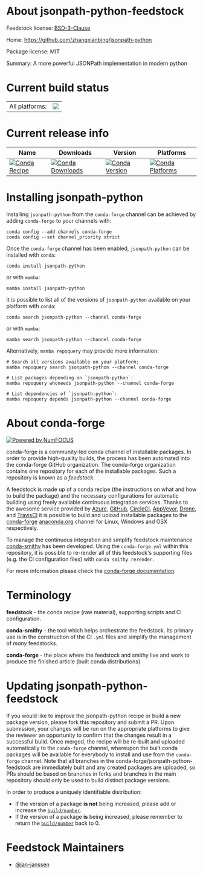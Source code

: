 About jsonpath-python-feedstock
===============================

Feedstock license: [BSD-3-Clause](https://github.com/conda-forge/jsonpath-python-feedstock/blob/main/LICENSE.txt)

Home: https://github.com/zhangxianbing/jsonpath-python

Package license: MIT

Summary: A more powerful JSONPath implementation in modern python

Current build status
====================


<table><tr><td>All platforms:</td>
    <td>
      <a href="https://dev.azure.com/conda-forge/feedstock-builds/_build/latest?definitionId=21972&branchName=main">
        <img src="https://dev.azure.com/conda-forge/feedstock-builds/_apis/build/status/jsonpath-python-feedstock?branchName=main">
      </a>
    </td>
  </tr>
</table>

Current release info
====================

| Name | Downloads | Version | Platforms |
| --- | --- | --- | --- |
| [![Conda Recipe](https://img.shields.io/badge/recipe-jsonpath--python-green.svg)](https://anaconda.org/conda-forge/jsonpath-python) | [![Conda Downloads](https://img.shields.io/conda/dn/conda-forge/jsonpath-python.svg)](https://anaconda.org/conda-forge/jsonpath-python) | [![Conda Version](https://img.shields.io/conda/vn/conda-forge/jsonpath-python.svg)](https://anaconda.org/conda-forge/jsonpath-python) | [![Conda Platforms](https://img.shields.io/conda/pn/conda-forge/jsonpath-python.svg)](https://anaconda.org/conda-forge/jsonpath-python) |

Installing jsonpath-python
==========================

Installing `jsonpath-python` from the `conda-forge` channel can be achieved by adding `conda-forge` to your channels with:

```
conda config --add channels conda-forge
conda config --set channel_priority strict
```

Once the `conda-forge` channel has been enabled, `jsonpath-python` can be installed with `conda`:

```
conda install jsonpath-python
```

or with `mamba`:

```
mamba install jsonpath-python
```

It is possible to list all of the versions of `jsonpath-python` available on your platform with `conda`:

```
conda search jsonpath-python --channel conda-forge
```

or with `mamba`:

```
mamba search jsonpath-python --channel conda-forge
```

Alternatively, `mamba repoquery` may provide more information:

```
# Search all versions available on your platform:
mamba repoquery search jsonpath-python --channel conda-forge

# List packages depending on `jsonpath-python`:
mamba repoquery whoneeds jsonpath-python --channel conda-forge

# List dependencies of `jsonpath-python`:
mamba repoquery depends jsonpath-python --channel conda-forge
```


About conda-forge
=================

[![Powered by
NumFOCUS](https://img.shields.io/badge/powered%20by-NumFOCUS-orange.svg?style=flat&colorA=E1523D&colorB=007D8A)](https://numfocus.org)

conda-forge is a community-led conda channel of installable packages.
In order to provide high-quality builds, the process has been automated into the
conda-forge GitHub organization. The conda-forge organization contains one repository
for each of the installable packages. Such a repository is known as a *feedstock*.

A feedstock is made up of a conda recipe (the instructions on what and how to build
the package) and the necessary configurations for automatic building using freely
available continuous integration services. Thanks to the awesome service provided by
[Azure](https://azure.microsoft.com/en-us/services/devops/), [GitHub](https://github.com/),
[CircleCI](https://circleci.com/), [AppVeyor](https://www.appveyor.com/),
[Drone](https://cloud.drone.io/welcome), and [TravisCI](https://travis-ci.com/)
it is possible to build and upload installable packages to the
[conda-forge](https://anaconda.org/conda-forge) [anaconda.org](https://anaconda.org/)
channel for Linux, Windows and OSX respectively.

To manage the continuous integration and simplify feedstock maintenance
[conda-smithy](https://github.com/conda-forge/conda-smithy) has been developed.
Using the ``conda-forge.yml`` within this repository, it is possible to re-render all of
this feedstock's supporting files (e.g. the CI configuration files) with ``conda smithy rerender``.

For more information please check the [conda-forge documentation](https://conda-forge.org/docs/).

Terminology
===========

**feedstock** - the conda recipe (raw material), supporting scripts and CI configuration.

**conda-smithy** - the tool which helps orchestrate the feedstock.
                   Its primary use is in the construction of the CI ``.yml`` files
                   and simplify the management of *many* feedstocks.

**conda-forge** - the place where the feedstock and smithy live and work to
                  produce the finished article (built conda distributions)


Updating jsonpath-python-feedstock
==================================

If you would like to improve the jsonpath-python recipe or build a new
package version, please fork this repository and submit a PR. Upon submission,
your changes will be run on the appropriate platforms to give the reviewer an
opportunity to confirm that the changes result in a successful build. Once
merged, the recipe will be re-built and uploaded automatically to the
`conda-forge` channel, whereupon the built conda packages will be available for
everybody to install and use from the `conda-forge` channel.
Note that all branches in the conda-forge/jsonpath-python-feedstock are
immediately built and any created packages are uploaded, so PRs should be based
on branches in forks and branches in the main repository should only be used to
build distinct package versions.

In order to produce a uniquely identifiable distribution:
 * If the version of a package **is not** being increased, please add or increase
   the [``build/number``](https://docs.conda.io/projects/conda-build/en/latest/resources/define-metadata.html#build-number-and-string).
 * If the version of a package **is** being increased, please remember to return
   the [``build/number``](https://docs.conda.io/projects/conda-build/en/latest/resources/define-metadata.html#build-number-and-string)
   back to 0.

Feedstock Maintainers
=====================

* [@jan-janssen](https://github.com/jan-janssen/)

